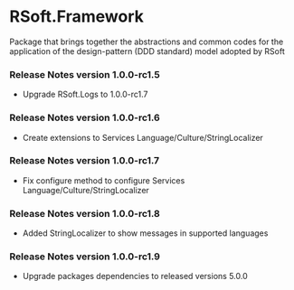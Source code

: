 # RSoft.Framework
Package that brings together the abstractions and common codes for the application of the design-pattern (DDD standard) model adopted by RSoft

### Release Notes version 1.0.0-rc1.5
- Upgrade RSoft.Logs to 1.0.0-rc1.7

### Release Notes version 1.0.0-rc1.6
- Create extensions to Services Language/Culture/StringLocalizer

### Release Notes version 1.0.0-rc1.7
- Fix configure method to configure Services Language/Culture/StringLocalizer

### Release Notes version 1.0.0-rc1.8
- Added StringLocalizer to show messages in supported languages

### Release Notes version 1.0.0-rc1.9
- Upgrade packages dependencies to released versions 5.0.0